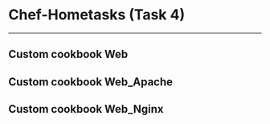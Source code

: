 # Chef-Hometasks (Task 4)
---
## Custom cookbook Web
## Custom cookbook Web_Apache
## Custom cookbook Web_Nginx
